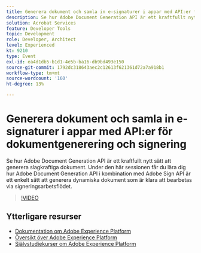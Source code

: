 ```yaml
---
title: Generera dokument och samla in e-signaturer i appar med API:er för dokumentgenerering och signering
description: Se hur Adobe Document Generation API är ett kraftfullt nytt sätt att generera slagkraftiga dokument. Under den här sessionen får du lära dig hur Adobe Document Generation API i kombination med Adobe Sign API är ett enkelt sätt att generera dynamiska dokument som är klara att bearbetas via signeringsarbetsflödet.
solution: Acrobat Services
feature: Developer Tools
topic: Development
role: Developer, Architect
level: Experienced
kt: 9210
type: Event
exl-id: ea4d1db5-b1d1-4e5b-ba16-db9bd493e150
source-git-commit: 1792dc318643aec2c12613f621361d72a7a918b1
workflow-type: tm+mt
source-wordcount: '160'
ht-degree: 13%

---
```


# Generera dokument och samla in e-signaturer i appar med API:er för dokumentgenerering och signering

Se hur Adobe Document Generation API är ett kraftfullt nytt sätt att generera slagkraftiga dokument. Under den här sessionen får du lära dig hur Adobe Document Generation API i kombination med Adobe Sign API är ett enkelt sätt att generera dynamiska dokument som är klara att bearbetas via signeringsarbetsflödet.

>[!VIDEO](https://video.tv.adobe.com/v/338094/?quality=12&learn=on&hidetitle=true)

## Ytterligare resurser

- [Dokumentation om Adobe Experience Platform](https://experienceleague.adobe.com/docs/experience-platform.html)
- [Översikt över Adobe Experience Platform](https://experienceleague.adobe.com/docs/experience-platform/landing/home.html)
- [Självstudiekurser om Adobe Experience Platform](https://experienceleague.adobe.com/docs/platform-learn/tutorials/overview.html?lang=sv)

